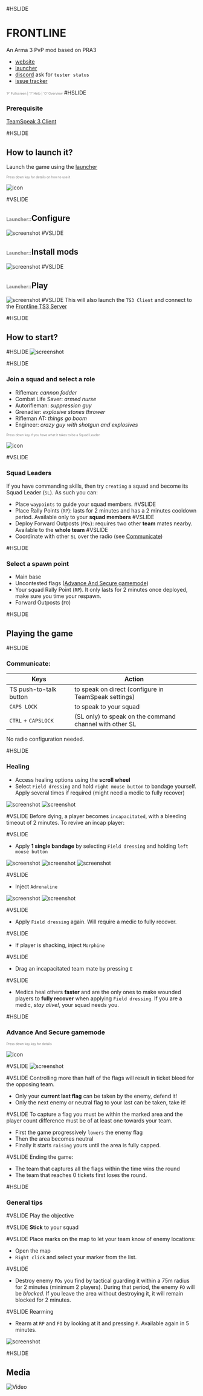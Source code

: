 #HSLIDE
# FRONTLINE

An Arma 3 PvP mod based on PRA3

  - [website](http://www.frontline.frl)
  - [launcher](https://get.frontline.frl)
  - [discord](http://discord.frontline.frl) ask for `tester status`
  - [issue tracker](http://issues.frontline.frl)

<span style="font-size:0.6em; color:gray">'F' Fullscreen | '?' Help | 'O' Overview</span>
#HSLIDE
### Prerequisite
[TeamSpeak 3 Client](http://www.teamspeak.com/downloads)

#HSLIDE
## How to launch it?
Launch the game using the [launcher](https://get.frontline.frl)

<span style="font-size:0.6em; color:gray">Press down key for details on how to use it</span>

![icon](resources/down-key.png)

#VSLIDE
## <span style="font-size:0.6em; color:gray">Launcher::</span>Configure
![screenshot](resources/launcher-options.png)
#VSLIDE
## <span style="font-size:0.6em; color:gray">Launcher::</span>Install mods
![screenshot](resources/launcher-install.png)
#VSLIDE
## <span style="font-size:0.6em; color:gray">Launcher::</span>Play
![screenshot](resources/launcher-play.png)
#VSLIDE
This will also launch the `TS3 Client` and connect to the [Frontline TS3 Server](ts3server://frontline.frl)

#HSLIDE
## How to start?

#HSLIDE
![screenshot](resources/squad-screen.png)

#HSLIDE
### Join a squad and select a role

- Rifleman: _cannon fodder_
- Combat Life Saver: _armed nurse_
- Autorifleman: _suppression guy_
- Grenadier: _explosive stones thrower_
- Rifleman AT: _things go boom_
- Engineer: _crazy guy with shotgun and explosives_

<span style="font-size:0.6em; color:gray">Press down key if you have what it takes to be a Squad Leader</span>

![icon](resources/down-key.png)

#VSLIDE
### Squad Leaders
If you have commanding skills, then try `creating` a squad and become its Squad Leader (`SL`).
As such you can:
- Place `waypoints` to guide your squad members.
#VSLIDE
- Place Rally Points (`RP`): lasts for 2 minutes and has a 2 minutes cooldown period. Available only to your __squad members__
#VSLIDE
- Deploy Forward Outposts (`FOs`): requires two other __team__ mates nearby. Available to the __whole team__
#VSLIDE
- Coordinate with other `SL` over the radio (see [Communicate](#communicate))

#HSLIDE
### Select a spawn point
- Main base
- Uncontested flags ([Advance And Secure gamemode](#aasgamemode))
- Your squad Rally Point (`RP`). It only lasts for 2 minutes once deployed, make sure you time your respawn.
- Forward Outposts (`FO`)

#HSLIDE
## Playing the game

#HSLIDE
### <a name="communicate"></a>Communicate:

<table>
<thead><tr><th>Keys</th><th>Action</th></tr></thead>
<tbody>
<tr>
  <td>TS push-to-talk button</td>
  <td>to speak on direct (configure in TeamSpeak settings)</td>
</tr>
<tr>
  <td><code>CAPS LOCK</code></td>
  <td>to speak to your squad</td>
</tr>
<tr>
  <td><code>CTRL</code>&nbsp;+&nbsp;<code>CAPSLOCK</code></td>
  <td>(SL only) to speak on the command channel with other SL</td>
</tr>
</tbody>
</table>

No radio configuration needed.

#HSLIDE
### Healing
- Access healing options using the __scroll wheel__
- Select `Field dressing` and hold `right mouse button` to bandage yourself. Apply several times if required (might need a medic to fully recover)

![screenshot](resources/field-dressing.png)
![screenshot](resources/bandage.png)

#VSLIDE
Before dying, a player becomes `incapacitated`, with a bleeding timeout of 2 minutes. To revive an incap player:

#VSLIDE
- Apply __1 single bandage__ by selecting `Field dressing` and holding `left mouse button`

![screenshot](resources/field-dressing.png)
![screenshot](resources/bandage.png)
![screenshot](resources/bandage-in-progress.png)

#VSLIDE
- Inject `Adrenaline`

![screenshot](resources/adrenaline.png)
![screenshot](resources/adrenaline-in-progress.png)

#VSLIDE
- Apply `Field dressing` again. Will require a medic to fully recover.

#VSLIDE
- If player is shacking, inject `Morphine`

#VSLIDE
- Drag an incapacitated team mate by pressing `E`

#VSLIDE
- Medics heal others __faster__ and are the only ones to make wounded players to __fully recover__ when applying `Field dressing`. If you are a medic, _stay alive!_, your squad needs you.

#HSLIDE
### <a name="aasgamemode"></a>Advance And Secure gamemode

<span style="font-size:0.6em; color:gray">Press down key key for details</span>

![icon](resources/down-key.png)

#VSLIDE
![screenshot](resources/map-flags.png)

#VSLIDE
Controlling more than half of the flags will result in ticket bleed for the opposing team.
- Only your __current last flag__ can be taken by the enemy, defend it!
- Only the next enemy or neutral flag to your last can be taken, take it!

#VSLIDE
To capture a flag you must be within the marked area and the player count difference must be of at least one towards your team.
- First the game progressively `lowers` the enemy flag
- Then the area becomes neutral
- Finally it starts `raising` yours until the area is fully capped.

#VSLIDE
Ending the game:
- The team that captures all the flags within the time wins the round
- The team that reaches 0 tickets first loses the round.

#HSLIDE
### General tips
#VSLIDE
Play the objective

#VSLIDE
__Stick__ to your squad

#VSLIDE
Place marks on the map to let your team know of enemy locations:
  * Open the map
  * `Right click` and select your marker from the list.

#VSLIDE
- Destroy enemy `FOs` you find by tactical guarding it within a 75m radius for 2 minutes (minimum 2 players). During that period, the enemy `FO` will be _blocked_. If you leave the area without destroying it, it will remain blocked for 2 minutes.

#VSLIDE
Rearming

- Rearm at `RP` and `FO` by looking at it and pressing `F`. Available again in 5 minutes.

![screenshot](resources/rp.png)

#HSLIDE
## Media
![Video](https://www.youtube.com/embed/qm4CUKGQ63s)
